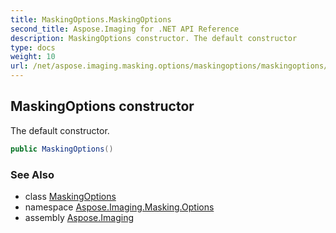 ```yaml
---
title: MaskingOptions.MaskingOptions
second_title: Aspose.Imaging for .NET API Reference
description: MaskingOptions constructor. The default constructor
type: docs
weight: 10
url: /net/aspose.imaging.masking.options/maskingoptions/maskingoptions/
---
```

## MaskingOptions constructor

The default constructor.

```csharp
public MaskingOptions()
```

### See Also

* class [MaskingOptions](../)
* namespace [Aspose.Imaging.Masking.Options](../../maskingoptions/)
* assembly [Aspose.Imaging](../../../)


